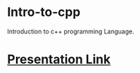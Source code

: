 # Intro-to-cpp
Introduction to c++ programming Language.

# [Presentation Link](https://www.canva.com/design/DAFLajcwlxc/XW0L6iwv_bzXU7Q_b1AmrA/view?utm_content=DAFLajcwlxc&utm_campaign=designshare&utm_medium=link2&utm_source=sharebutton)